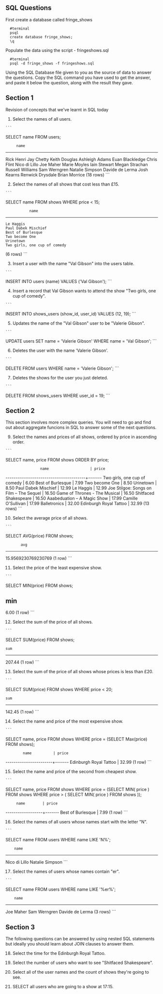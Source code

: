 ## SQL Questions

First create a database called fringe_shows
```
  #terminal
  psql
  create database fringe_shows;
  \q
```

Populate the data using the script - fringeshows.sql
```
  #terminal
  psql -d fringe_shows -f fringeshows.sql
```

Using the SQL Database file given to you as the source of data to answer the questions.  Copy the SQL command you have used to get the answer, and paste it below the question, along with the result they gave.


## Section 1

  Revision of concepts that we've learnt in SQL today

  1. Select the names of all users.

    ``` 
  SELECT name FROM users;
  
         name       
  ------------------
   Rick Henri
   Jay Chetty
   Keith Douglas
   Ashleigh Adams
   Euan Blackledge
   Chris Flint
   Nico di Lillo
   Joe Maher
   Marie Moyles
   Iain Stewart
   Megan Strachan
   Russell Williams
   Sam Werngren
   Natalie Simpson
   Davide de Lerma
   Josh Kearns
   Renwick Drysdale
   Brian Morrice
  (18 rows)
    ```

  2. Select the names of all shows that cost less than £15.
 
    ```
   SELECT name FROM shows WHERE price < 15;

               name             
   ------------------------------
    Le Haggis
    Paul Dabek Mischief 
    Best of Burlesque
    Two become One
    Urinetown
    Two girls, one cup of comedy
   (6 rows)
    ```

  3. Insert a user with the name "Val Gibson" into the users table.

    ```
  INSERT INTO users (name) VALUES ('Val Gibson');
    ```

  4. Insert a record that Val Gibson wants to attend the show "Two girls, one cup of comedy".

    ```
  INSERT INTO shows_users (show_id, user_id) VALUES (12, 19);
    ```

  5. Updates the name of the "Val Gibson" user to be "Valerie Gibson".

    ```
  UPDATE users SET name = 'Valerie Gibson' WHERE name = 'Val Gibson';
    ```

  6. Deletes the user with the name 'Valerie Gibson'.

    ```
  DELETE FROM users WHERE name = 'Valerie Gibson';
    ```

  7. Deletes the shows for the user you just deleted.

    ```
  DELETE FROM shows_users WHERE user_id = 19;
    ```

## Section 2

  This section involves more complex queries.  You will need to go and find out about aggregate funcions in SQL to answer some of the next questions.

  9. Select the names and prices of all shows, ordered by price in ascending order.

    ```
  SELECT name, price FROM shows ORDER BY price;

                    name                   | price 
  -----------------------------------------+-------
   Two girls, one cup of comedy            |  6.00
   Best of Burlesque                       |  7.99
   Two become One                          |  8.50
   Urinetown                               |  8.50
   Paul Dabek Mischief                     | 12.99
   Le Haggis                               | 12.99
   Joe Stilgoe: Songs on Film – The Sequel | 16.50
   Game of Thrones - The Musical           | 16.50
   Shitfaced Shakespeare                   | 16.50
   Aaabeduation – A Magic Show             | 17.99
   Camille O'Sullivan                      | 17.99
   Balletronics                            | 32.00
   Edinburgh Royal Tattoo                  | 32.99
  (13 rows)
    ```

  10. Select the average price of all shows.

    ```
  SELECT AVG(price) FROM shows;

           avg         
  ---------------------
   15.9569230769230769
  (1 row)
    ```

  11. Select the price of the least expensive show.

    ```
  SELECT MIN(price) FROM shows;

   min  
  ------
   6.00
  (1 row)
    ```

  12. Select the sum of the price of all shows.

    ``` 
  SELECT SUM(price) FROM shows;

    sum   
  --------
   207.44
  (1 row)
    ```

  13. Select the sum of the price of all shows whose prices is less than £20.

    ```
  SELECT SUM(price) FROM shows WHERE price < 20;

    sum   
  --------
   142.45
  (1 row)
    ```

  14. Select the name and price of the most expensive show.

    ```
  SELECT name, price FROM shows WHERE price = (SELECT Max(price) FROM shows);

            name          | price 
  ------------------------+-------
   Edinburgh Royal Tattoo | 32.99
  (1 row)
    ```

  15. Select the name and price of the second from cheapest show.

    ```
  SELECT name, price FROM shows WHERE price = (SELECT MIN( price ) FROM shows WHERE price > ( SELECT MIN( price ) FROM shows ));

         name        | price 
  -------------------+-------
   Best of Burlesque |  7.99
  (1 row)
    ```

  16. Select the names of all users whose names start with the letter "N".

    ```
  SELECT name FROM users WHERE name LIKE 'N%';

        name       
  -----------------
   Nico di Lillo
   Natalie Simpson
    ```

  17. Select the names of users whose names contain "er".

    ```
  SELECT name FROM users WHERE name LIKE '%er%';

        name       
  -----------------
   Joe Maher
   Sam Werngren
   Davide de Lerma
  (3 rows)
    ```


## Section 3

  The following questions can be answered by using nested SQL statements but ideally you should learn about JOIN clauses to answer them.

  18. Select the time for the Edinburgh Royal Tattoo.

  19. Select the number of users who want to see "Shitfaced Shakespeare".

  20. Select all of the user names and the count of shows they're going to see.

  21. SELECT all users who are going to a show at 17:15.
